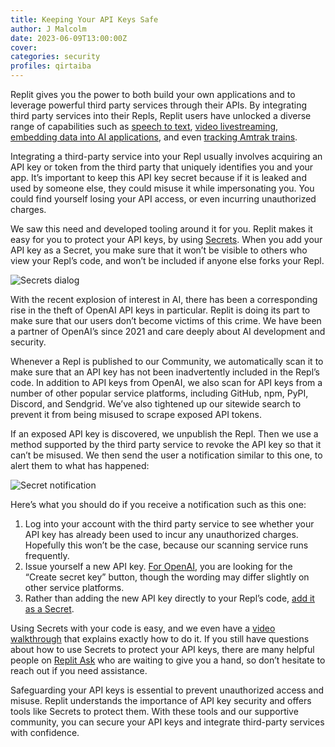 ```yaml
---
title: Keeping Your API Keys Safe
author: J Malcolm
date: 2023-06-09T13:00:00Z
cover:
categories: security
profiles: qirtaiba
---
```


Replit gives you the power to both build your own applications and to leverage powerful third party services through their APIs. By integrating third party services into their Repls, Replit users have unlocked a diverse range of capabilities such as [speech to text](https://blog.replit.com/build-a-speech-to-text-app-with-assemblyai-on-replit), [video livestreaming](https://blog.replit.com/build-your-own-livestreaming-service-with-api-video), [embedding data into AI applications](https://blog.replit.com/chroma), and even [tracking Amtrak trains](https://blog.replit.com/amtrak).

Integrating a third-party service into your Repl usually involves acquiring an API key or token from the third party that uniquely identifies you and your app. It’s important to keep this API key secret because if it is leaked and used by someone else, they could misuse it while impersonating you. You could find yourself losing your API access, or even incurring unauthorized charges.

We saw this need and developed tooling around it for you. Replit makes it easy for you to protect your API keys, by using [Secrets](https://docs.replit.com/programming-ide/workspace-features/secrets#managing-secrets). When you add your API key as a Secret, you make sure that it won’t be visible to others who view your Repl’s code, and won’t be included if anyone else forks your Repl.

![Secrets dialog](https://blog.replit.com/images/secrets.png "Secrets dialog")

With the recent explosion of interest in AI, there has been a corresponding rise in the theft of OpenAI API keys in particular. Replit is doing its part to make sure that our users don’t become victims of this crime. We have been a partner of OpenAI’s since 2021 and care deeply about AI development and security.

Whenever a Repl is published to our Community, we automatically scan it to make sure that an API key has not been inadvertently included in the Repl’s code. In addition to API keys from OpenAI, we also scan for API keys from a number of other popular service platforms, including GitHub, npm, PyPI, Discord, and Sendgrid. We’ve also tightened up our sitewide search to prevent it from being misused to scrape exposed API tokens.

If an exposed API key is discovered, we unpublish the Repl. Then we use a method supported by the third party service to revoke the API key so that it can’t be misused. We then send the user a notification similar to this one, to alert them to what has happened:

![Secret notification](https://blog.replit.com/images/secret-notification.png "Secret notification")

Here’s what you should do if you receive a notification such as this one:

1. Log into your account with the third party service to see whether your API key has already been used to incur any unauthorized charges. Hopefully this won’t be the case, because our scanning service runs frequently.
2. Issue yourself a new API key. [For OpenAI](https://platform.openai.com/account/api-keys), you are looking for the “Create secret key” button, though the wording may differ slightly on other service platforms.
3. Rather than adding the new API key directly to your Repl’s code, [add it as a Secret](https://docs.replit.com/programming-ide/workspace-features/secrets#managing-secrets).

Using Secrets with your code is easy, and we even have a [video walkthrough](https://www.youtube.com/watch?v=Xrg2XP1JJec) that explains exactly how to do it. If you still have questions about how to use Secrets to protect your API keys, there are many helpful people on [Replit Ask](https://ask.replit.com/) who are waiting to give you a hand, so don’t hesitate to reach out if you need assistance.

Safeguarding your API keys is essential to prevent unauthorized access and misuse. Replit understands the importance of API key security and offers tools like Secrets to protect them. With these tools and our supportive community, you can secure your API keys and integrate third-party services with confidence.